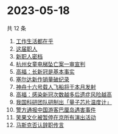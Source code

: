 # 2023-05-18

共 12 条

<!-- BEGIN -->
<!-- 最后更新时间 Thu May 18 2023 20:12:33 GMT+0800 (China Standard Time) -->

1. [工作生活都在乎](https://www.zhihu.com/search?q=%E5%B7%A5%E4%BD%9C%E7%94%9F%E6%B4%BB%E9%83%BD%E5%9C%A8%E4%B9%8E%20)
1. [这届职人](https://www.zhihu.com/search?q=%E8%BF%99%E5%B1%8A%E8%81%8C%E4%BA%BA%20)
1. [新职人密档](https://www.zhihu.com/search?q=%E6%96%B0%E8%81%8C%E4%BA%BA%E5%AF%86%E6%A1%A3)
1. [杭州女童电梯坠亡案一审宣判](https://www.zhihu.com/search?q=%E6%9D%AD%E5%B7%9E%E5%A5%B3%E7%AB%A5%E7%94%B5%E6%A2%AF%E5%9D%A0%E4%BA%A1%E6%A1%88%E4%B8%80%E5%AE%A1%E5%AE%A3%E5%88%A4)
1. [高福：长新冠是基本事实](https://www.zhihu.com/search?q=%E9%AB%98%E7%A6%8F%EF%BC%9A%E9%95%BF%E6%96%B0%E5%86%A0%E6%98%AF%E5%9F%BA%E6%9C%AC%E4%BA%8B%E5%AE%9E)
1. [塞尔达新作销量破纪录](https://www.zhihu.com/search?q=%E5%A1%9E%E5%B0%94%E8%BE%BE%E6%96%B0%E4%BD%9C%E9%94%80%E9%87%8F%E7%A0%B4%E7%BA%AA%E5%BD%95)
1. [神舟十六号载人飞船将于本月发射](https://www.zhihu.com/search?q=%E7%A5%9E%E8%88%9F%E5%8D%81%E5%85%AD%E5%8F%B7%E8%BD%BD%E4%BA%BA%E9%A3%9E%E8%88%B9%E5%B0%86%E4%BA%8E%E6%9C%AC%E6%9C%88%E5%8F%91%E5%B0%84)
1. [高福：感染新冠次数越多后遗症风险越高](https://www.zhihu.com/search?q=%E9%AB%98%E7%A6%8F%EF%BC%9A%E6%84%9F%E6%9F%93%E6%96%B0%E5%86%A0%E6%AC%A1%E6%95%B0%E8%B6%8A%E5%A4%9A%E5%90%8E%E9%81%97%E7%97%87%E9%A3%8E%E9%99%A9%E8%B6%8A%E9%AB%98)
1. [我国科研团队研制出「量子芯片温度计」](https://www.zhihu.com/search?q=%E6%88%91%E5%9B%BD%E7%A7%91%E7%A0%94%E5%9B%A2%E9%98%9F%E7%A0%94%E5%88%B6%E5%87%BA%E3%80%8C%E9%87%8F%E5%AD%90%E8%8A%AF%E7%89%87%E6%B8%A9%E5%BA%A6%E8%AE%A1%E3%80%8D)
1. [警方通报中国游客巴厘岛遇害事件](https://www.zhihu.com/search?q=%E8%AD%A6%E6%96%B9%E9%80%9A%E6%8A%A5%E4%B8%AD%E5%9B%BD%E6%B8%B8%E5%AE%A2%E5%B7%B4%E5%8E%98%E5%B2%9B%E9%81%87%E5%AE%B3%E4%BA%8B%E4%BB%B6)
1. [笑果文化被暂停在京所有演出活动](https://www.zhihu.com/search?q=%E7%AC%91%E6%9E%9C%E6%96%87%E5%8C%96%E8%A2%AB%E6%9A%82%E5%81%9C%E5%9C%A8%E4%BA%AC%E6%89%80%E6%9C%89%E6%BC%94%E5%87%BA%E6%B4%BB%E5%8A%A8)
1. [马斯克否认辞职传言](https://www.zhihu.com/search?q=%E9%A9%AC%E6%96%AF%E5%85%8B%E5%90%A6%E8%AE%A4%E8%BE%9E%E8%81%8C%E4%BC%A0%E8%A8%80)

<!-- END -->
